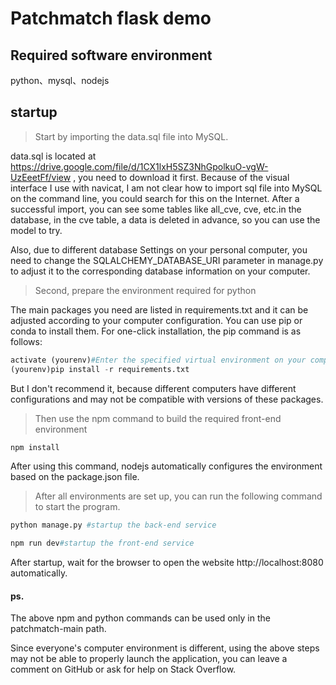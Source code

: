 # Patchmatch flask demo

## Required software environment

python、mysql、nodejs

## startup

>Start by importing the data.sql file into MySQL.

data.sql is located at https://drive.google.com/file/d/1CX1lxH5SZ3NhGpolkuO-vgW-UzEeetFf/view , you need to download it first. Because of the visual interface I use with navicat, I am not clear how to import sql file into MySQL on the command line, you could search for this on the Internet. After a successful import, you can see some tables like all_cve, cve, etc.in the database, in the cve table, a data is deleted in advance, so you can use the model to try.

Also, due to different database Settings on your personal computer, you need to change the SQLALCHEMY_DATABASE_URI parameter in manage.py to adjust it to the corresponding database information on your computer.

> Second, prepare the environment required for python

The main packages you need are listed in requirements.txt and it can be adjusted according to your computer configuration. You can use pip or conda to install them. For one-click installation, the pip command is as follows:

```python
activate (yourenv)#Enter the specified virtual environment on your computer
(yourenv)pip install -r requirements.txt
```

But I don't recommend it, because different computers have different configurations and may not be compatible with versions of these packages.

> Then use the npm command to build the required front-end environment
```python
npm install
```
After using this command, nodejs automatically configures the environment based on the package.json file.

> After all environments are set up, you can run the following command to start the program.
```python
python manage.py #startup the back-end service

npm run dev#startup the front-end service
```

After startup, wait for the browser to open the website http://localhost:8080 automatically.

#### ps.

The above npm and python commands can be used only in the patchmatch-main path.

Since everyone's computer environment is different, using the above steps may not be able to properly launch the application, you can leave a comment on GitHub or ask for help on Stack Overflow.
